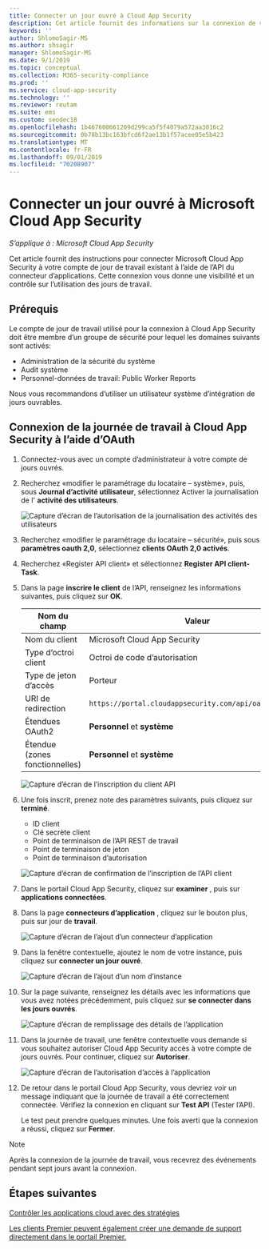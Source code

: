 ```yaml
---
title: Connecter un jour ouvré à Cloud App Security
description: Cet article fournit des informations sur la connexion de votre application de jour de travail à Cloud App Security à l’aide du connecteur API pour la visibilité et le contrôle de l’utilisation.
keywords: ''
author: ShlomoSagir-MS
ms.author: shsagir
manager: ShlomoSagir-MS
ms.date: 9/1/2019
ms.topic: conceptual
ms.collection: M365-security-compliance
ms.prod: ''
ms.service: cloud-app-security
ms.technology: ''
ms.reviewer: reutam
ms.suite: ems
ms.custom: seodec18
ms.openlocfilehash: 1b467600661209d299ca5f5f4079a572aa3016c2
ms.sourcegitcommit: 0b78b13bc163bfcd6f2ae13b1f57acee05e5b423
ms.translationtype: MT
ms.contentlocale: fr-FR
ms.lasthandoff: 09/01/2019
ms.locfileid: "70208907"
---
```

# <a name="connect-workday-to-microsoft-cloud-app-security"></a>Connecter un jour ouvré à Microsoft Cloud App Security

*S’applique à : Microsoft Cloud App Security*

Cet article fournit des instructions pour connecter Microsoft Cloud App Security à votre compte de jour de travail existant à l’aide de l’API du connecteur d’applications. Cette connexion vous donne une visibilité et un contrôle sur l’utilisation des jours de travail.

## <a name="prerequisites"></a>Prérequis

Le compte de jour de travail utilisé pour la connexion à Cloud App Security doit être membre d’un groupe de sécurité pour lequel les domaines suivants sont activés:

- Administration de la sécurité du système
- Audit système
- Personnel-données de travail: Public Worker Reports

Nous vous recommandons d’utiliser un utilisateur système d’intégration de jours ouvrables.

## <a name="how-to-connect-workday-to-cloud-app-security-using-oauth"></a>Connexion de la journée de travail à Cloud App Security à l’aide d’OAuth

1. Connectez-vous avec un compte d’administrateur à votre compte de jours ouvrés.

1. Recherchez «modifier le paramétrage du locataire – système», puis, sous **Journal d’activité utilisateur**, sélectionnez Activer la journalisation de l' **activité des utilisateurs**.

    ![Capture d’écran de l’autorisation de la journalisation des activités des utilisateurs](media/connect-workday-enable-logging.png)

1. Recherchez «modifier le paramétrage du locataire – sécurité», puis sous **paramètres oauth 2,0**, sélectionnez **clients OAuth 2,0 activés**.

1. Recherchez «Register API client» et sélectionnez **Register API client-Task**.

1. Dans la page **inscrire le client** de l’API, renseignez les informations suivantes, puis cliquez sur **OK**.

    | Nom du champ | Valeur |
    | ---- | ---- |
    | Nom du client | Microsoft Cloud App Security |
    | Type d’octroi client | Octroi de code d’autorisation |
    | Type de jeton d’accès | Porteur |
    | URI de redirection | `https://portal.cloudappsecurity.com/api/oauth/connect` |
    | Étendues OAuth2 | **Personnel** et **système** |
    | Étendue (zones fonctionnelles) | **Personnel** et **système** |

    ![Capture d’écran de l’inscription du client API](media/connect-workday-register-api-client.png)

1. Une fois inscrit, prenez note des paramètres suivants, puis cliquez sur **terminé**.

    - ID client
    - Clé secrète client
    - Point de terminaison de l’API REST de travail
    - Point de terminaison de jeton
    - Point de terminaison d’autorisation

    ![Capture d’écran de confirmation de l’inscription de l’API client](media/connect-workday-register-api-client-confirm.png)

1. Dans le portail Cloud App Security, cliquez sur **examiner** , puis sur **applications connectées**.

1. Dans la page **connecteurs d’application** , cliquez sur le bouton plus, puis sur jour de **travail**.

    ![Capture d’écran de l’ajout d’un connecteur d’application](media/connect-workday-add-app.png)

1. Dans la fenêtre contextuelle, ajoutez le nom de votre instance, puis cliquez sur **connecter un jour ouvré**.

    ![Capture d’écran de l’ajout d’un nom d’instance](media/connect-workday-add-app-connect.png)

1. Sur la page suivante, renseignez les détails avec les informations que vous avez notées précédemment, puis cliquez sur **se connecter dans les jours ouvrés**.

    ![Capture d’écran de remplissage des détails de l’application](media/connect-workday-add-app-connect-details.png)

1. Dans la journée de travail, une fenêtre contextuelle vous demande si vous souhaitez autoriser Cloud App Security accès à votre compte de jours ouvrés. Pour continuer, cliquez sur **Autoriser**.

    ![Capture d’écran de l’autorisation d’accès à l’application](media/connect-workday-add-app-allow.png)

1. De retour dans le portail Cloud App Security, vous devriez voir un message indiquant que la journée de travail a été correctement connectée. Vérifiez la connexion en cliquant sur **Test API** (Tester l’API).

    Le test peut prendre quelques minutes. Une fois averti que la connexion a réussi, cliquez sur **Fermer**.

> [!NOTE]
> Après la connexion de la journée de travail, vous recevrez des événements pendant sept jours avant la connexion.

## <a name="next-steps"></a>Étapes suivantes

[Contrôler les applications cloud avec des stratégies](control-cloud-apps-with-policies.md)

[Les clients Premier peuvent également créer une demande de support directement dans le portail Premier.](https://premier.microsoft.com/)
